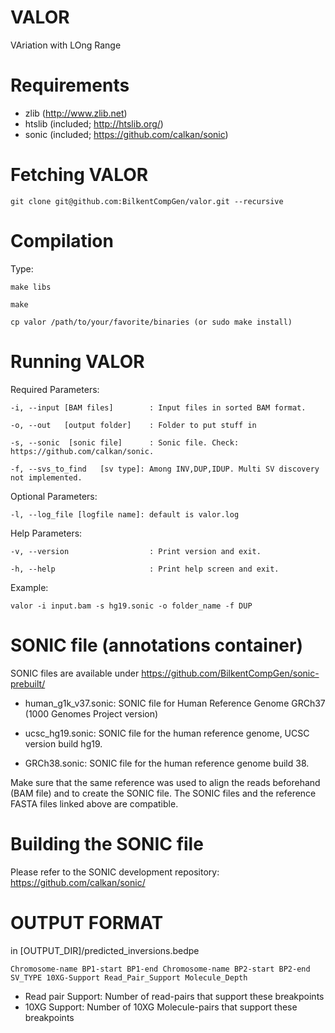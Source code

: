 VALOR
======

VAriation with LOng Range

Requirements
============

 * zlib   (http://www.zlib.net)
 * htslib (included; http://htslib.org/)
 * sonic  (included; https://github.com/calkan/sonic)

Fetching VALOR
===============

	git clone git@github.com:BilkentCompGen/valor.git --recursive

Compilation
===========

Type:
	
	make libs
	
	make
	
	cp valor /path/to/your/favorite/binaries (or sudo make install)


Running VALOR
==============

Required Parameters:

	-i, --input [BAM files]        : Input files in sorted BAM format.
	
	-o, --out   [output folder]    : Folder to put stuff in
        
	-s, --sonic  [sonic file]      : Sonic file. Check: https://github.com/calkan/sonic.
        
	-f, --svs_to_find   [sv type]: Among INV,DUP,IDUP. Multi SV discovery not implemented.

Optional Parameters:
      
	-l, --log_file [logfile name]: default is valor.log
	
Help Parameters:
        
	-v, --version                  : Print version and exit.
        
	-h, --help                     : Print help screen and exit.

	
Example:
	
	valor -i input.bam -s hg19.sonic -o folder_name -f DUP

SONIC file (annotations container)
==================================

SONIC files are available under https://github.com/BilkentCompGen/sonic-prebuilt/

 * human_g1k_v37.sonic: SONIC file for Human Reference Genome GRCh37 (1000 Genomes Project version)

 * ucsc_hg19.sonic: SONIC file for the human reference genome, UCSC version build hg19.

 * GRCh38.sonic: SONIC file for the human reference genome build 38.
	
Make sure that the same reference was used to align the reads beforehand (BAM file) and to create the SONIC file. The SONIC files and the reference FASTA files linked above are compatible.

Building the SONIC file
=======================

Please refer to the SONIC development repository: https://github.com/calkan/sonic/

OUTPUT FORMAT
=============

in [OUTPUT_DIR]/predicted_inversions.bedpe

```bed
Chromosome-name BP1-start BP1-end Chromosome-name BP2-start BP2-end SV_TYPE 10XG-Support Read_Pair_Support Molecule_Depth
```
* Read pair Support: Number of read-pairs that support these breakpoints
* 10XG Support: Number of 10XG Molecule-pairs that support these breakpoints
